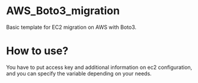 # AWS_Boto3_migration
Basic template for EC2 migration on AWS with Boto3. 

# How to use?
You have to put access key and additional information on ec2 configuration, and you can specify the variable depending on your needs.
